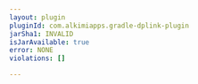 ```yaml
---
layout: plugin
pluginId: com.alkimiapps.gradle-dplink-plugin
jarSha1: INVALID
isJarAvailable: true
error: NONE
violations: []

---
```

